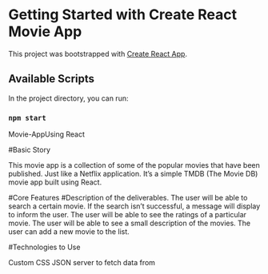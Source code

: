 # Getting Started with Create React Movie App

This project was bootstrapped with [Create React App](https://github.com/facebook/create-react-app).

## Available Scripts

In the project directory, you can run:

### `npm start`

Movie-AppUsing React



#Basic Story

This movie app is a collection of some of the popular movies that have been
published. Just like a Netflix application. It’s a simple TMDB (The Movie DB) movie
app built using React.

#Core Features
#Description of the deliverables.
The user will be able to search a certain movie. If the search isn’t successful, a
message will display to inform the user.
The user will be able to see the ratings of a particular movie.
The user will be able to see a small description of the movies.
The user can add a new movie to the list.

#Technologies to Use

Custom CSS
JSON server to fetch data from

